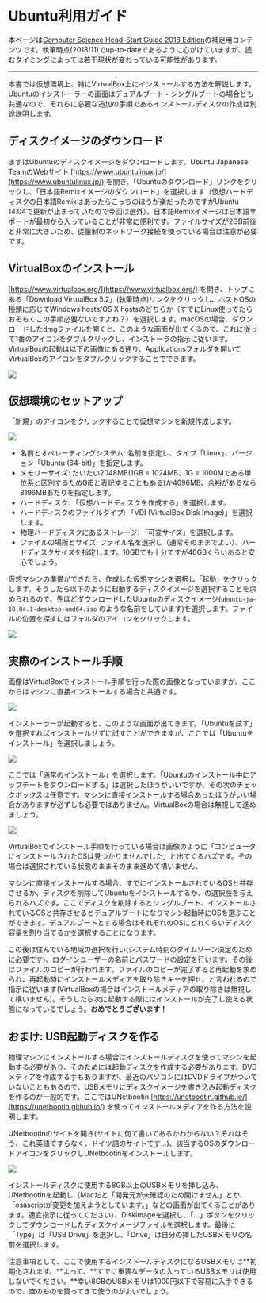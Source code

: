 # Ubuntu利用ガイド

本ページは[Computer Science Head-Start Guide 2018 Edition](/books/cs-headstart-guide)の補足用コンテンツです。執筆時点(2018/11)でup-to-dateであるように心がけていますが、読むタイミングによっては若干現状が変わっている可能性があります。

----

本書では仮想環境上、特にVirtualBox上にインストールする方法を解説します。Ubuntuのインストーラーの画面はデュアルブート・シングルブートの場合とも共通なので、それらに必要な追加の手順であるインストールディスクの作成は別途説明します。

## ディスクイメージのダウンロード

まずはUbuntuのディスクイメージをダウンロードします。Ubuntu Japanese TeamのWebサイト [https://www.ubuntulinux.jp/](https://www.ubuntulinux.jp/) を開き、「Ubuntuのダウンロード」リンクをクリックし、「日本語Remixイメージのダウンロード」を選択します（仮想ハードディスクの日本語Remixはあったらこっちのほうが楽だったのですがUbuntu 14.04で更新が止まっていたので今回は選外）。日本語Remixイメージは日本語サポートが最初から入っていることが非常に便利です。ファイルサイズが2GB前後と非常に大きいため、従量制のネットワーク接続を使っている場合は注意が必要です。

## VirtualBoxのインストール

[https://www.virtualbox.org/](https://www.virtualbox.org/) を開き、トップにある「Download VirtualBox 5.2」(執筆時点)リンクをクリックし、ホストOSの種類に応じてWindows hosts/OS X hostsのどちらか（すでにLinux使ってたらおそらくこの手順必要ないですよね？）を選択します。macOSの場合、ダウンロードしたdmgファイルを開くと、このような画面が出てくるので、これに従って1番のアイコンをダブルクリックし、インストーラの指示に従います。VirtualBoxの起動は以下の画像にある通り、Applicationsフォルダを開いてVirtualBoxのアイコンをダブルクリックすることでできます。

![](dmg.png)

## 仮想環境のセットアップ

「新規」のアイコンをクリックすることで仮想マシンを新規作成します。

![](create-vm.png)

- 名前とオペレーティングシステム: 名前を指定し、タイプ「Linux」、バージョン「Ubuntu (64-bit)」を指定します。
- メモリーサイズ: だいたい2048MB(1GB = 1024MB、1G = 1000Mである単位系と区別するためGiBと表記することもある)か4096MB、余裕があるなら8196MBあたりを指定します。
- ハードディスク: 「仮想ハードディスクを作成する」を選択します。
- ハードディスクのファイルタイプ: 「VDI (VirtualBox Disk Image)」を選択します。
- 物理ハードディスクにあるストレージ: 「可変サイズ」を選択します。
- ファイルの場所とサイズ: ファイル名を選択し（通常そのままでよい）、ハードディスクサイズを指定します。10GBでも十分ですが40GBくらいあると安心でしょう。

仮想マシンの準備ができたら、作成した仮想マシンを選択し「起動」をクリックします。そうしたら以下のように起動するディスクイメージを選択することを求められるので、先ほどダウンロードしたUbuntuのディスクイメージ(`ubuntu-ja-18.04.1-desktop-amd64.iso` のような名前をしています)を選択します。ファイルの位置を探すにはフォルダのアイコンをクリックします。

![](image-choose.png)

## 実際のインストール手順

画像はVirtualBoxでインストール手順を行った際の画像となっていますが、ここからはマシンに直接インストールする場合と共通です。

![](install-select.png)

インストーラーが起動すると、このような画面が出てきます。「Ubuntuを試す」を選択すればインストールせずに試すことができますが、ここでは「Ubuntuをインストール」を選択しましょう。

![](install-type-select.png)

ここでは「通常のインストール」を選択します。「Ubuntuのインストール中にアップデートをダウンロードする」は選択したほうがいいですが、その次のチェックボックスは任意です。マシンに直接インストールする場合あったほうがいい場合がありますが必ずしも必要ではありません。VirtualBoxの場合は無視して進めましょう。

![](partition-manager.png)

VirtualBoxでインストール手順を行っている場合は画像のように「コンピュータにインストールされたOSは見つかりませんでした」と出てくるハズです。その場合は選択されている状態のままそのまま進めて構いません。

マシンに直接インストールする場合、すでにインストールされているOSと共存させるか、ディスクを削除してUbuntuをインストールするか、の選択肢を与えられるハズです。ここでディスクを削除するとシングルブート、インストールされているOSと共存させるとデュアルブートになりマシン起動時にOSを選ぶことができます。デュアルブートとする場合はそれぞれのOSにどれくらいディスク容量を割り当てるかを選択することになります。

この後は住んでいる地域の選択を行い(システム時刻のタイムゾーン決定のために必要です)、ログインユーザーの名前とパスワードの設定を行います。その後はファイルのコピーが行われます。ファイルのコピーが完了すると再起動を求められ、再起動時にインストールメディアを取り除きキーを押せ、と言われるので指示に従います(VirtualBoxの場合はインストールメディアの取り除きは無視して構いません)。そうしたら次に起動する際にはインストールが完了し使える状態になっているでしょう。**おめでとうございます！**

## おまけ: USB起動ディスクを作る

物理マシンにインストールする場合はインストールディスクを使ってマシンを起動する必要があり、そのためには起動ディスクを作成する必要があります。DVDメディアを作成する手もありますが、最近のパソコンにはDVDドライブがついていないこともあるので、USBメモリにディスクイメージを書き込み起動ディスクを作るのが一般的です。ここではUNetbootin [https://unetbootin.github.io/](https://unetbootin.github.io/) を使ってインストールメディアを作る方法を説明します。

UNetbootinのサイトを開き(サイトに何て書いてあるかわからない？それはそう、これ英語ですらなく、ドイツ語のサイトです…)、該当するOSのダウンロードアイコンをクリックしUNetbootinをインストールします。

![](unetbootin.png)

インストールディスクに使用する8GB以上のUSBメモリを挿し込み、UNetbootinを起動し（Macだと「開発元が未確認のため開けません」とか、「osascriptが変更を加えようとしています。」などの画面が出てくることがあります。適宜指示に従ってください）、Diskimageを選択し、「...」ボタンをクリックしてダウンロードしたディスクイメージファイルを選択します。最後に「Type」は「USB Drive」を選択し、「Drive」は自分の挿したUSBメモリの名前を選択します。

注意事項として、ここで使用するインストールディスクになるUSBメモリは**初期化されます。**よって、**すでに重要なデータの入っているUSBメモリは使用しないでください。**幸い8GBのUSBメモリは1000円以下で容易に入手できるので、空のものを買ってきて使うのがよいでしょう。